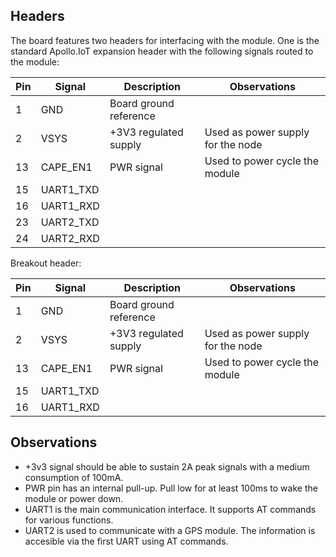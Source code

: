 ## Headers

The board features two headers for interfacing with the module. One is the standard Apollo.IoT expansion header with the following signals routed to the module:

| Pin | Signal | Description | Observations |
| ------ | ------ | ------ | ------ |
| 1 | GND | Board ground reference |
| 2 | VSYS | +3V3 regulated supply | Used as power supply for the node |
| 13 | CAPE_EN1 | PWR signal | Used to power cycle the module |
| 15 | UART1_TXD | |
| 16 | UART1_RXD | |
| 23 | UART2_TXD | |
| 24 | UART2_RXD | |

Breakout header:

| Pin | Signal | Description | Observations |
| ------ | ------ | ------ | ------ |
| 1 | GND | Board ground reference |
| 2 | VSYS | +3V3 regulated supply | Used as power supply for the node |
| 13 | CAPE_EN1 | PWR signal | Used to power cycle the module |
| 15 | UART1_TXD | |
| 16 | UART1_RXD | |

## Observations
 * +3v3 signal should be able to sustain 2A peak signals with a medium consumption of 100mA.
 * PWR pin has an internal pull-up. Pull low for at least 100ms to wake the module or power down.
 * UART1 is the main communication interface. It supports AT commands for various functions.
 * UART2 is used to communicate with a GPS module. The information is accesible via the first UART using AT commands.
 
